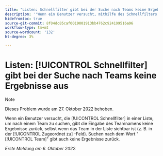 ```yaml
---
title: "Listen: Schnellfilter gibt bei der Suche nach Teams keine Ergebnisse zurück."
description: '"Wenn ein Benutzer versucht, mithilfe des Schnellfilters in einer Liste nach einem Team zu suchen, gibt die Eingabe des Teamnamens keine Ergebnisse zurück, selbst wenn das Team in der Liste sichtbar ist (z. B. im Feld Zugeordneter Benutzer ). Die Suche nach dem Wort "team"liefert auch keine Ergebnisse."'
hidefromtoc: true
source-git-commit: 8f04dc85caf0019001913bb4762c924109516a96
workflow-type: tm+mt
source-wordcount: '132'
ht-degree: 3%

---
```



# Listen: [!UICONTROL Schnellfilter] gibt bei der Suche nach Teams keine Ergebnisse aus

>[!NOTE]
>
>Dieses Problem wurde am 27. Oktober 2022 behoben.

Wenn ein Benutzer versucht, die [!UICONTROL Schnellfilter] in einer Liste, um nach einem Team zu suchen, gibt die Eingabe des Teamnamens keine Ergebnisse zurück, selbst wenn das Team in der Liste sichtbar ist (z. B. in der [!UICONTROL Zugeordnet zu] -Feld). Suchen nach dem Wort &quot;[!UICONTROL Team]&quot; gibt auch keine Ergebnisse zurück.

_Erste Meldung am 6. Oktober 2022._

